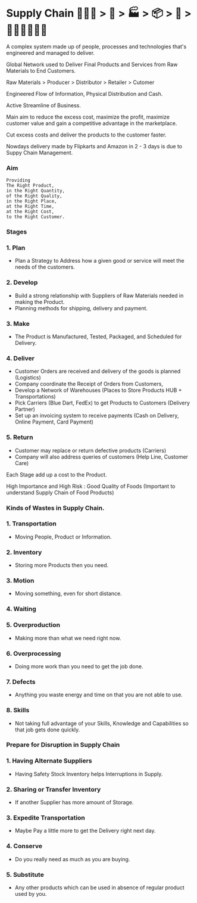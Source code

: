 # Supply Chain 🥕🍅🥔 > 🚚 > 🏭 > 📦 > 🚛 > 👩🏻‍🤝‍👩🏻🍟

A complex system made up of people, processes and technologies that's engineered and managed to deliver.

Global Network used to Deliver Final Products and Services from Raw Materials to End Customers.

Raw Materials > Producer > Distributor > Retailer > Cutomer 

Engineered Flow of Information, Physical Distribution and Cash.

Active Streamline of Business.

Main aim to reduce the excess cost, maximize the profit, maximize customer value and gain 
a competitive advantage in the marketplace.

Cut excess costs and deliver the products to the customer faster.

Nowdays delivery made by Flipkarts and Amazon in 2 - 3 days is due to Suppy Chain Management.

### Aim

```
Providing 
The Right Product, 
in the Right Quantity, 
of the Right Quality, 
in the Right Place,
at the Right Time, 
at the Right Cost,
to the Right Customer.
```

### Stages

### 1. Plan    
- Plan a Strategy to Address how a given good or service will meet the needs of the customers.

### 2. Develop 
- Build a strong relationship with Suppliers of Raw Materials needed in making the Product.
- Planning methods for shipping, delivery and payment.

### 3. Make
- The Product is Manufactured, Tested, Packaged, and Scheduled for Delivery.

### 4. Deliver 
- Customer Orders are received and delivery of the goods is planned (Logistics) 
- Company coordinate the Receipt of Orders from Customers,
- Develop a Network of Warehouses (Places to Store Products HUB + Transportations)
- Pick Carriers (Blue Dart, FedEx) to get Products to Customers (Delivery Partner)
- Set up an invoicing system to receive payments (Cash on Delivery, Online Payment, Card Payment)

### 5. Return  
- Customer may replace or return defective products (Carriers)
- Company will also address queries of customers (Help Line, Customer Care)

Each Stage add up a cost to the Product.

High Importance and High Risk : Good Quality of Foods (Important to understand Supply Chain of Food Products)

### Kinds of Wastes in Supply Chain.

### 1. Transportation
- Moving People, Product or Information.

### 2. Inventory 
- Storing more Products then you need.

### 3. Motion
- Moving something, even for short distance.

### 4. Waiting

### 5. Overproduction
- Making more than what we need right now.

### 6. Overprocessing
- Doing more work than you need to get the job done.

### 7. Defects 
- Anything you waste energy and time on that you are not able to use.

### 8. Skills
- Not taking full advantage of your Skills, Knowledge and Capabilities so that job gets done quickly.


### Prepare for Disruption in Supply Chain

### 1. Having Alternate Suppliers
- Having Safety Stock Inventory helps Interruptions in Supply.

### 2. Sharing or Transfer Inventory 
- If another Supplier has more amount of Storage.

### 3. Expedite Transportation
- Maybe Pay a little more to get the Delivery right next day.

### 4. Conserve 
- Do you really need as much as you are buying.

### 5. Substitute
- Any other products which can be used in absence of regular product used by you.
